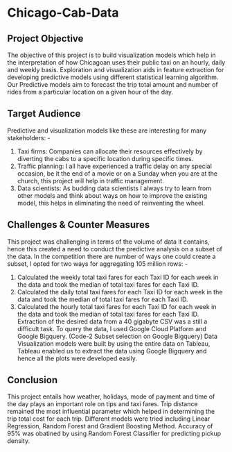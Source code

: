 # Chicago-Cab-Data


## Project Objective

The objective of this project is to build visualization models which help in the interpretation of how Chicagoan uses their public taxi on an hourly, daily and weekly basis. Exploration and visualization aids in feature extraction for developing predictive models using different statistical learning algorithm. Our Predictive models aim to forecast the trip total amount and number of rides from a particular location on a given hour of the day.

## Target Audience

Predictive and visualization models like these are interesting for many stakeholders: -
1.	Taxi firms: Companies can allocate their resources effectively by diverting the cabs to a specific location during specific times. 
2.	Traffic planning: I all have experienced a traffic delay on any special occasion, be it the end of a movie or on a Sunday when you are at the church, this project will help in traffic management. 
3.	Data scientists: As budding data scientists I always try to learn from other models and think about ways on how to improve the existing model, this helps in eliminating the need of reinventing the wheel.

## Challenges & Counter Measures

This project was challenging in terms of the volume of data it contains, hence this created a need to conduct the predictive analysis on a subset of the data. In the competition there are number of ways one could create a subset, I opted for two ways for aggregating 105 million rows: -
1)	Calculated the weekly total taxi fares for each Taxi ID for each week in the data and took the median of total taxi fares for each Taxi ID.
2)	Calculated the daily total taxi fares for each Taxi ID for each week in the data and took the median of total taxi fares for each Taxi ID.
3)	Calculated the hourly total taxi fares for each Taxi ID for each week in the data and took the median of total taxi fares for each Taxi ID.
Extraction of the desired data from a 40 gigabyte CSV was a still a difficult task. To query the data, I used Google Cloud Platform and Google Bigquery. (Code-2 Subset selection on Google Bigquery)
Data Visualization models were built by using the entire data on Tableau, Tableau enabled us to extract the data using Google Bigquery and hence all the plots were developed easily.

## Conclusion
This project entails how weather, holidays, mode of payment and time of the day plays an important role on tips and taxi fares. Trip distance remained the most influential parameter which helped in determining the trip total cost for each trip. Different models were tried including Linear Regression, Random Forest and Gradient Boosting Method. Accuracy of 95% was obatined by using Random Forest Classifier for predicting pickup density.
